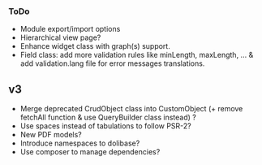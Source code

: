 ### ToDo

* Module export/import options
* Hierarchical view page?
* Enhance widget class with graph(s) support.
* Field class: add more validation rules like minLength, maxLength, ... & add validation.lang file for error messages translations.

## v3

* Merge deprecated CrudObject class into CustomObject (+ remove fetchAll function & use QueryBuilder class instead) ?
* Use spaces instead of tabulations to follow PSR-2?
* New PDF models?
* Introduce namespaces to dolibase?
* Use composer to manage dependencies?
